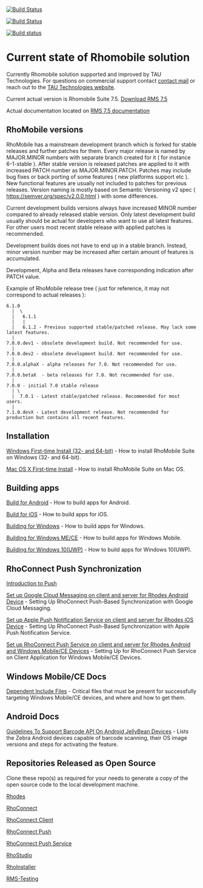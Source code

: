 [![Build Status](https://dev.azure.com/TauPlatform/rhodes/_apis/build/status/rhomobile.rhodes?branchName=master)](https://dev.azure.com/TauPlatform/rhodes/_build/latest?definitionId=1&branchName=master)

[![Build Status](https://travis-ci.org/rhomobile/rhodes.svg?branch=master)](https://travis-ci.org/rhomobile/rhodes)

[![Build status](https://ci.appveyor.com/api/projects/status/4c1uqndnfau9c8hq/branch/master?svg=true)](https://ci.appveyor.com/project/alex-epifanoff/rhodes/branch/master)

# Current state of Rhomobile solution

Currently Rhomobile solution supported and improved by TAU Technologies.
For questions on commercial support contact [contact mail](mailto:info@tau-platform.com) or reach out to the [TAU Technologies website](http://tau-platform.com).

Current actual version is Rhomobile Suite 7.5. [Download RMS 7.5](http://tau-platform.com/developers/downloads/)

Actual documentation located on [RMS 7.5 documentation](http://docs.tau-platform.com/en/7.5/home)

## RhoMobile versions

RhoMobile has a mainstream development branch which is forked for stable releases and further patches for them.
Every major release is named by MAJOR.MINOR numbers with separate branch created for it ( for instance 6-1-stable ).
After stable version is released patches are applied to it with increased PATCH number as MAJOR.MINOR.PATCH.
Patches may include bug fixes or back porting of some features ( new platforms support etc ). New functional features are usually not included to patches for previous releases.
Version naming is mostly based on Semantic Versioning v2 spec ( https://semver.org/spec/v2.0.0.html ) with some differences.

Current development builds versions always have increased MINOR number compared to already released stable version. Only latest development build usually should be actual for developers who want to use all latest features. For other users most recent stable release with applied patches is recommended.

Development builds does not have to end up in a stable branch. Instead, minor version number may be increased after certain amount of features is accumulated.

Development, Alpha and Beta releases have corresponding indication after PATCH value.

Example of RhoMobile release tree ( just for reference, it may not correspond to actual releases ):

```
6.1.0
  |  \
  |   6.1.1
  |   |
  |   6.1.2 - Previous supported stable/patched release. May lack some latest features.
  |
7.0.0.dev1 - obsolete development build. Not recommended for use.
  |
7.0.0.dev2 - obsolete development build. Not recommended for use.
  |
7.0.0.alphaX - alpha releases for 7.0. Not recommended for use.
  |
7.0.0.betaX  - beta releases for 7.0. Not recommended for use.
  |
7.0.0 - initial 7.0 stable release
  | \
  |  7.0.1 - Latest stable/patched release. Recommended for most users.
  |
7.1.0.devX - Latest development release. Not recommended for production but contains all recent features.
```

## Installation

[Windows First-time Install (32- and 64-bit)](http://docs.tau-platform.com/en/7.0/guide/rhomobile-install#windows-first-time-install-32--and-64-bit) - How to install RhoMobile Suite on Windows (32- and 64-bit).

[Mac OS X First-time Install](http://docs.tau-platform.com/en/7.0/guide/rhomobile-install#mac-os-x-first-time-install) - How to install RhoMobile Suite on Mac OS.

## Building apps

[Build for Android](http://docs.tau-platform.com/en/7.0/guide/build_android) - How to build apps for Android.

[Build for iOS](http://docs.tau-platform.com/en/7.0/guide/build_ios) - How to build apps for iOS.

[Building for Windows](http://docs.tau-platform.com/en/7.0/guide/build_win) - How to build apps for Windows.

[Building for Windows ME/CE](http://docs.tau-platform.com/en/7.0/guide/build_wm) - How to build apps for Windows Mobile.

[Building for Windows 10(UWP)](http://docs.tau-platform.com/en/7.0/guide/build_uwp) - How to build apps for Windows 10(UWP).


## RhoConnect Push Synchronization
[Introduction to Push](http://docs.tau-platform.com/en/7.0/rhoconnect/push)

[Set up Google Cloud Messaging on client and server for Rhodes Android Device](http://docs.tau-platform.com/en/7.0/rhoconnect/push-client-setup-android) - Setting Up RhoConnect Push-Based Synchronization with Google Cloud Messaging.

[Set up Apple Push Notification Service on client and server for Rhodes iOS Device](http://docs.tau-platform.com/en/7.0/rhoconnect/push-client-setup-ios) - Setting Up RhoConnect Push-Based Synchronization with Apple Push Notification Service.

[Set up RhoConnect Push Service on client and server for Rhodes Android and Windows Mobile/CE Devices](http://docs.tau-platform.com/en/7.0/rhoconnect/push-client-setup-rps) - Setting Up for RhoConnect Push Service on Client Application for Windows Mobile/CE Devices.


## Windows Mobile/CE Docs

[Dependent Include Files](https://github.com/rhomobile/rhodes/blob/master/doc/oss/WM_CE_Dependent_Include_Files.md) - Critical files that must be present for successfully targeting Windows Mobile/CE devices, and where and how to get them.


## Android Docs

[Guidelines To Support Barcode API On Android JellyBean Devices](https://github.com/rhomobile/rhodes/blob/master/doc/oss/Barcode_support_doc.md) - Lists the Zebra Android devices capable of barcode scanning, their OS image versions and steps for activating the feature.


## Repositories Released as Open Source

Clone these repo(s) as required for your needs to generate a copy of the open source code to the local development machine.

[Rhodes](https://github.com/rhomobile/rhodes/)

[RhoConnect](https://github.com/rhomobile/rhoconnect/)

[RhoConnect Client](https://github.com/rhomobile/rhoconnect-client/)

[RhoConnect Push](https://github.com/rhomobile/rhoconnect-push)

[RhoConnect Push Service](https://github.com/rhomobile/rhoconnect-push-service)

[RhoStudio](https://github.com/rhomobile/rhostudio/)

[RhoInstaller](https://github.com/rhomobile/rhoinstaller/)

[RMS-Testing](https://github.com/rhomobile/RMS-Testing)

